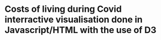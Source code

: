 # Costs of living during Covid interractive visualisation done in Javascript/HTML with the use of D3
